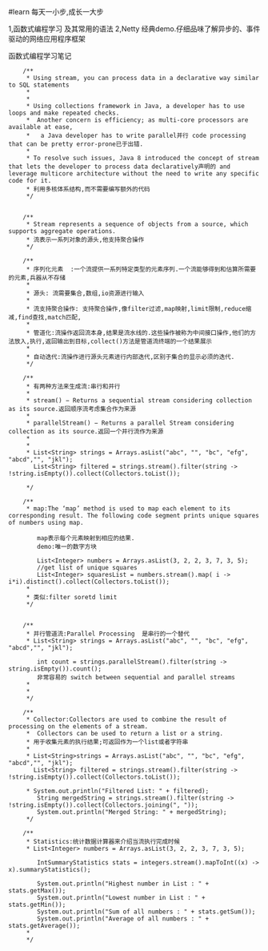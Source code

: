 #learn  每天一小步,成长一大步

1,函数式编程学习 及其常用的语法
2,Netty 经典demo.仔细品味了解异步的、事件驱动的网络应用程序框架


函数式编程学习笔记
		
		
		
		/**
		 * Using stream, you can process data in a declarative way similar to SQL statements
		 * 
		 * 
		 * Using collections framework in Java, a developer has to use loops and make repeated checks.
		 *  Another concern is efficiency; as multi-core processors are available at ease,
		 *   a Java developer has to write parallel并行 code processing that can be pretty error-prone已于出错.
		 * 
		 * To resolve such issues, Java 8 introduced the concept of stream that lets the developer to process data declaratively声明的 and leverage multicore architecture without the need to write any specific code for it.
		 * 利用多核体系结构,而不需要编写额外的代码
		 */
		
		
		/**
		 * Stream represents a sequence of objects from a source, which supports aggregate operations.
		 * 流表示一系列对象的源头,他支持聚合操作
		 */
		
		/**
		 * 序列化元素  :一个流提供一系列特定类型的元素序列.一个流能够得到和估算所需要的元素,兵器从不存储
		 * 
		 * 源头: 流需要集合,数组,io资源进行输入
		 * 
		 * 流支持聚合操作: 支持聚合操作,像filter过滤,map映射,limit限制,reduce缩减,find查找,match匹配,
		 * 
		 * 管道化:流操作返回流本身,结果是流水线的.这些操作被称为中间接口操作,他们的方法放入,执行,返回输出到目标,collect()方法是管道流终端的一个结果展示
		 * 
		 * 自动迭代:流操作进行源头元素进行内部迭代,区别于集合的显示必须的迭代.
		 */
		
		/**
		 * 有两种方法来生成流:串行和并行
		 * 
		 * stream() − Returns a sequential stream considering collection as its source.返回顺序流考虑集合作为来源
		 * 
		 * parallelStream() − Returns a parallel Stream considering collection as its source.返回一个并行流作为来源
		 * 
		 * 
		 * List<String> strings = Arrays.asList("abc", "", "bc", "efg", "abcd","", "jkl");
		   List<String> filtered = strings.stream().filter(string -> !string.isEmpty()).collect(Collectors.toList());

		 */
		
		/**
		 * map:The ‘map’ method is used to map each element to its corresponding result. The following code segment prints unique squares of numbers using map.

			map表示每个元素映射到相应的结果.
			demo:唯一的数字方块
			
			List<Integer> numbers = Arrays.asList(3, 2, 2, 3, 7, 3, 5);
			//get list of unique squares
			List<Integer> squaresList = numbers.stream().map( i -> i*i).distinct().collect(Collectors.toList());
		 * 
		 * 类似:filter soretd limit
		 */
		
		
		/**
		 * 并行管道流:Parallel Processing  是串行的一个替代
		 * List<String> strings = Arrays.asList("abc", "", "bc", "efg", "abcd","", "jkl");

			int count = strings.parallelStream().filter(string -> string.isEmpty()).count();
			非常容易的 switch between sequential and parallel streams
		 * 
		 * 
		 */
		
		/**
		 * Collector:Collectors are used to combine the result of processing on the elements of a stream.
		 *  Collectors can be used to return a list or a string.
		 * 用于收集元素的执行结果;可返回作为一个list或者字符串
		 * 
		 * List<String>strings = Arrays.asList("abc", "", "bc", "efg", "abcd","", "jkl");
		   List<String> filtered = strings.stream().filter(string -> !string.isEmpty()).collect(Collectors.toList());

		 * System.out.println("Filtered List: " + filtered);
			String mergedString = strings.stream().filter(string -> !string.isEmpty()).collect(Collectors.joining(", "));
			System.out.println("Merged String: " + mergedString);
		 */
		
		/**
		 * Statistics:统计数据计算器来介绍当流执行完成时候
		 * List<Integer> numbers = Arrays.asList(3, 2, 2, 3, 7, 3, 5);

			IntSummaryStatistics stats = integers.stream().mapToInt((x) -> x).summaryStatistics();
			
			System.out.println("Highest number in List : " + stats.getMax());
			System.out.println("Lowest number in List : " + stats.getMin());
			System.out.println("Sum of all numbers : " + stats.getSum());
			System.out.println("Average of all numbers : " + stats.getAverage());
		 * 
		 */
 
